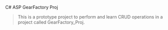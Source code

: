 C# ASP GearFactory Proj

> This is a prototype project to perform and learn CRUD operations in a project called GearFactory_Proj.
